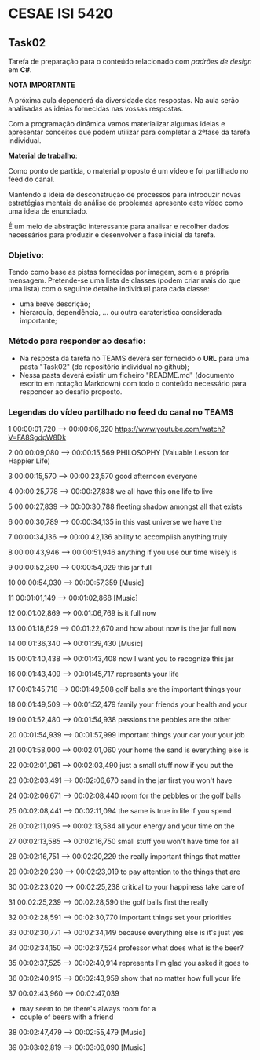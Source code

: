 # CESAE ISI 5420 
 
## Task02 
 
Tarefa de preparação para o conteúdo relacionado com *padrões de design* em **C#**. 


**NOTA IMPORTANTE**
  
A próxima aula dependerá da diversidade das respostas. Na aula serão analisadas as ideias fornecidas nas vossas respostas. 
 
Com a programação dinâmica vamos materializar algumas ideias e apresentar conceitos que podem utilizar para completar a 2ªfase da tarefa individual.  
 
**Material de trabalho**:
 
Como ponto de partida, o material proposto é um vídeo e foi partilhado no feed do canal.


Mantendo a ideia de desconstrução de processos para introduzir novas estratégias mentais de análise de problemas apresento este vídeo como uma ideia de enunciado. 

É um meio de abstração interessante para analisar e recolher dados necessários para produzir e desenvolver a fase inicial da tarefa.

### Objetivo:  

Tendo como base as pistas fornecidas por imagem, som e a própria mensagem. Pretende-se uma lista de classes (podem criar mais do que uma lista) com o seguinte detalhe individual para cada classe:
- uma breve descrição;
- hierarquia, dependência, ... ou outra carateristica considerada importante;
 
### Método para responder ao desafio: 
 
- Na resposta da tarefa no TEAMS deverá ser fornecido o **URL** para uma pasta "Task02" (do repositório individual no github);
- Nessa pasta deverá existir um ficheiro "README.md" (documento escrito em notação Markdown) com todo o conteúdo necessário para responder ao desafio proposto. 
  

### Legendas do vídeo partilhado no feed do canal no TEAMS

  
1
00:00:01,720 --> 00:00:06,320
https://www.youtube.com/watch?V=FA8SgdpW8Dk

2
00:00:09,080 --> 00:00:15,569
PHILOSOPHY (Valuable
Lesson for Happier Life)

3
00:00:15,570 --> 00:00:23,570
good afternoon everyone

4
00:00:25,778 --> 00:00:27,838
we all have this one life to live

5
00:00:27,839 --> 00:00:30,788
fleeting shadow amongst all that exists

6
00:00:30,789 --> 00:00:34,135
in this vast universe we have the

7
00:00:34,136 --> 00:00:42,136
ability to accomplish anything truly

8
00:00:43,946 --> 00:00:51,946
anything if you use our time wisely is

9
00:00:52,390 --> 00:00:54,029
this jar full

10
00:00:54,030 --> 00:00:57,359
[Music]

11
00:01:01,149 --> 00:01:02,868
[Music]

12
00:01:02,869 --> 00:01:06,769
is it full now

13
00:01:18,629 --> 00:01:22,670
and how about now is the jar full now

14
00:01:36,340 --> 00:01:39,430
[Music]

15
00:01:40,438 --> 00:01:43,408
now I want you to recognize this jar

16
00:01:43,409 --> 00:01:45,717
represents your life

17
00:01:45,718 --> 00:01:49,508
golf balls are the important things your

18
00:01:49,509 --> 00:01:52,479
family your friends your health and your

19
00:01:52,480 --> 00:01:54,938
passions the pebbles are the other

20
00:01:54,939 --> 00:01:57,999
important things your car your your job

21
00:01:58,000 --> 00:02:01,060
your home the sand is everything else is

22
00:02:01,061 --> 00:02:03,490
just a small stuff now if you put the

23
00:02:03,491 --> 00:02:06,670
sand in the jar first you won't have

24
00:02:06,671 --> 00:02:08,440
room for the pebbles or the golf balls

25
00:02:08,441 --> 00:02:11,094
the same is true in life if you spend

26
00:02:11,095 --> 00:02:13,584
all your energy and your time on the

27
00:02:13,585 --> 00:02:16,750
small stuff you won't have time for all

28
00:02:16,751 --> 00:02:20,229
the really important things that matter

29
00:02:20,230 --> 00:02:23,019
to pay attention to the things that are

30
00:02:23,020 --> 00:02:25,238
critical to your happiness take care of

31
00:02:25,239 --> 00:02:28,590
the golf balls first the really

32
00:02:28,591 --> 00:02:30,770
important things set your priorities

33
00:02:30,771 --> 00:02:34,149
because everything else is it's just yes

34
00:02:34,150 --> 00:02:37,524
professor what does what is the beer?

35
00:02:37,525 --> 00:02:40,914
represents I'm glad you asked it goes to

36
00:02:40,915 --> 00:02:43,959
show that no matter how full your life

37
00:02:43,960 --> 00:02:47,039
- may seem to be there's always room for a
- couple of beers with a friend

38
00:02:47,479 --> 00:02:55,479
[Music]

39
00:03:02,819 --> 00:03:06,090
[Music]

  
  